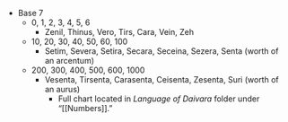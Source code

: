 - Base 7
	- 0, 1, 2, 3, 4, 5, 6
		- Zenil, Thinus, Vero, Tirs, Cara, Vein, Zeh
	- 10, 20, 30, 40, 50, 60, 100
		- Setim, Severa, Setira, Secara, Seceina, Sezera, Senta (worth of an arcentum)
	- 200, 300, 400, 500, 600, 1000
		- Vesenta, Tirsenta, Carasenta, Ceisenta, Zesenta, Suri (worth of an aurus)
			- Full chart located in *Language of Daivara* folder under “[[Numbers]].”
